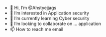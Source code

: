 - 👋 Hi, I’m @Ahstyejjags
- 👀 I’m interested in Application security 
- 🌱 I’m currently learning Cyber security 
- 💞️ I’m looking to collaborate on ... application 
- 📫 How to reach me email

<!---
Ahstyejjags/Ahstyejjags is a ✨ special ✨ repository because its `README.md` (this file) appears on your GitHub profile.
You can click the Preview link to take a look at your changes.
--->
